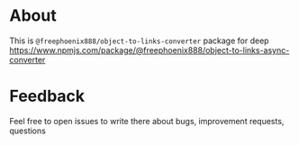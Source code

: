 # About
This is `@freephoenix888/object-to-links-converter` package for deep
https://www.npmjs.com/package/@freephoenix888/object-to-links-async-converter

# Feedback
Feel free to open issues to write there about bugs, improvement requests, questions
